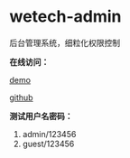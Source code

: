 # wetech-admin
后台管理系统，细粒化权限控制

**在线访问：**

[demo](http://wetech.tech/wetech-admin "demo")

[github](https://github.com/cjbi/wetech-admin "github")

**测试用户名密码：**
1. admin/123456
2. guest/123456
